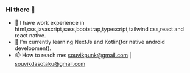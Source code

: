 ### Hi there 👋

- 💬 I have work experience in html,css,javascript,sass,bootstrap,typescript,tailwind css,react and react native.
- 🔭 I’m currently learning NextJs and Kotlin(for native android development).
- 📫 How to reach me: souvikpunk@gmail.com | souvikdasotaku@gmail.com
